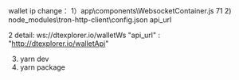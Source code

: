 wallet ip change：
1）app\components\WebsocketContainer.js 71
2) node_modules\tron-http-client\config.json api_url

2 detail:
ws://dtexplorer.io/walletWs
"api_url" : "http://dtexplorer.io/walletApi"

3. yarn dev
4. yarn package

